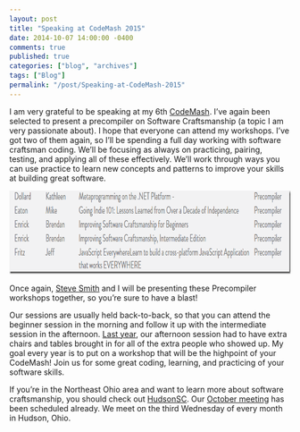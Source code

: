 ```yaml
---
layout: post
title: "Speaking at CodeMash 2015"
date: 2014-10-07 14:00:00 -0400
comments: true
published: true
categories: ["blog", "archives"]
tags: ["Blog"]
permalink: "/post/Speaking-at-CodeMash-2015"
---
```

<!-- more -->

<p>I am very grateful to be speaking at my 6th <a href="http://codemash.org/" target="_blank">CodeMash</a>. I’ve again been selected to present a precompiler on Software Craftsmanship (a topic I am very passionate about). I hope that everyone can attend my workshops. I’ve got two of them again, so I’ll be spending a full day working with software craftsman coding. We’ll be focusing as always on practicing, pairing, testing, and applying all of these effectively. We’ll work through ways you can use practice to learn new concepts and patterns to improve your skills at building great software.</p> <p><a href="/images/files/SpeakerSelection.png"><img title="SpeakerSelection" style="border-left-width: 0px; border-right-width: 0px; background-image: none; border-bottom-width: 0px; padding-top: 0px; padding-left: 0px; display: inline; padding-right: 0px; border-top-width: 0px" border="0" alt="SpeakerSelection" src="/images/files/SpeakerSelection_thumb.png" width="881" height="149"></a></p> <p>Once again, <a href="http://ardalis.com/" target="_blank">Steve Smith</a> and I will be presenting these Precompiler workshops together, so you’re sure to have a blast!</p> <p>Our sessions are usually held back-to-back, so that you can attend the beginner session in the morning and follow it up with the intermediate session in the afternoon. <a href="http://brendan.enrick.com/post/CodeMash-2014-Software-Craftsmanship-Precompiler-Workshop" target="_blank">Last year</a>, our afternoon session had to have extra chairs and tables brought in for all of the extra people who showed up. My goal every year is to put on a workshop that will be the highpoint of your CodeMash! Join us for some great coding, learning, and practicing of your software skills.</p> <p>If you’re in the Northeast Ohio area and want to learn more about software craftsmanship, you should check out <a href="http://hudsonsc.com" target="_blank">HudsonSC</a>. Our <a href="http://hudsonsc1014.eventbrite.com" target="_blank">October meeting</a> has been scheduled already. We meet on the third Wednesday of every month in Hudson, Ohio.</p>
